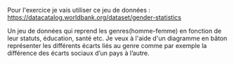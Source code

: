 Pour l'exercice je vais utiliser ce jeu de données : https://datacatalog.worldbank.org/dataset/gender-statistics

Un jeu de données qui reprend les genres(homme-femme) en fonction de leur statuts, éducation, santé etc.
Je veux à l'aide d'un diagramme en bâton représenter les différents écarts liés au genre comme par exemple la différence des écarts sociaux d’un pays à l’autre. 
